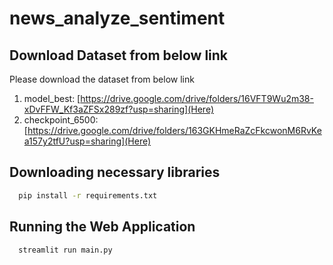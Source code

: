 # news_analyze_sentiment

## Download Dataset from below link 
Please download the dataset from below link 
1. model_best: [https://drive.google.com/drive/folders/16VFT9Wu2m38-xDvFFW_Kf3aZFSx289zf?usp=sharing](Here)
2. checkpoint_6500: [https://drive.google.com/drive/folders/163GKHmeRaZcFkcwonM6RvKea157y2tfU?usp=sharing](Here)

## Downloading necessary libraries
```bash
  pip install -r requirements.txt
```

## Running the Web Application
```bash
  streamlit run main.py
```
